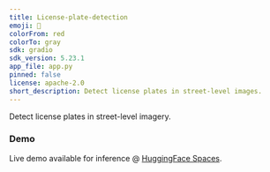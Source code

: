 ```yaml
---
title: License-plate-detection
emoji: 🚗
colorFrom: red
colorTo: gray
sdk: gradio
sdk_version: 5.23.1
app_file: app.py
pinned: false
license: apache-2.0
short_description: Detect license plates in street-level images.
---
```


Detect license plates in street-level imagery. 

### Demo

Live demo available for inference @ [HuggingFace Spaces](https://huggingface.co/spaces/nvriese1/license-plate-detection).
